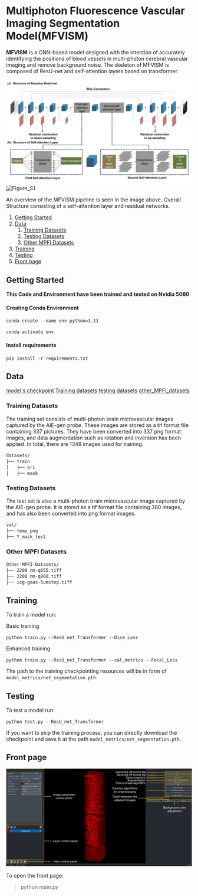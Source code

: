 # Multiphoton Fluorescence Vascular Imaging Segmentation Model(MFVISM)

**MFVISM** is a CNN-based model designed with the intention of accurately identifying the positions of blood vessels in multi-photon cerebral vascular imaging and remove background noise. The skeleton of MFVISM is composed of ResU-net and self-attention layers based on transformer.

![MFVISM](MFVISM.png)
![Figure_S1](Figure_S1.png)

An overview of the MFVISM pipeline is seen in the image above. Overall Structure consisting of a self-attention layer and residual networks.

1. [Getting Started](#getting-started)
2. [Data](#data)
    1. [Training Datasets](#Training-Datasets)
    2.  [Testing Datasets](#Testing-Datasets)
    3. [Other MPFI Datasets](#Other-MPFI-Datasets)
3. [Training](#Training)
6. [Testing](#Testing)
7. [Front page](#Front-page)


## Getting Started

**This Code and Environment have been trained and tested on Nvidia 5080**

#### Creating Conda Environment

```
conda create --name env python=3.11
```
```
conda activate env
```

#### Install requirements
```
pip install -r requirements.txt
```
## Data
[model's checkpoint](https://drive.google.com/drive/folders/13gKZeLUaaSNgNtVCFUIFgmQHc6fqy2Nv?usp=drive_link)
[Training datasets](https://drive.google.com/drive/folders/1LuE_HMlJGeZ_iseVCi9y0pa_4la0OKW7?usp=drive_link)
[testing datasets](https://drive.google.com/drive/folders/1RoT3sdV248Ij21J42OrjynhlNgNQ93d9?usp=drive_link)
[other_MPFI_datasets](https://drive.google.com/drive/folders/1yyjUIjvh1dhQ6ib16kQVSa1mTdXaQ4_G?usp=drive_link)

### Training Datasets
The training set consists of multi-photon brain microvascular images captured by the AIE-gen probe. These images are stored as a tif format file containing 337 pictures. They have been converted into 337 png format images, and data augmentation such as rotation and inversion has been applied. In total, there are 1348 images used for training.

```
datasets/
├── train
│   ├── ori
│   ├── mask
```

### Testing Datasets
The test set is also a multi-photon brain microvascular image captured by the AIE-gen probe. It is stored as a tif format file containing 380 images, and has also been converted into png format images.
```
val/
├── temp_png
├── Y_mask_test
```

### Other MPFI Datasets

```
Other-MPFI-Datasets/
├── 2200 nm-q655.tiff
├── 2200 nm-q800.tiff
├── icg-gaas-5umstep.tiff
```

## Training
To train a model run:

Basic training
```
python train.py --ResU_net_Transformer --Dice_Loss
```


Enhanced training
```
python train.py --ResU_net_Transformer --cal_metrics --Focal_Loss
```
The path to the training checkpointing resources will be in form of ```model_metrics/net_segmentation.pth```.
## Testing

To test a model run:
```
python test.py --ResU_net_Transformer
```
If you want to skip the training process, you can directly download the checkpoint and save it at the path ```model_metrics/net_segmentation.pth```.
## Front page
![Front-page](frontPage.png)

To open the front page:

> python main.py

